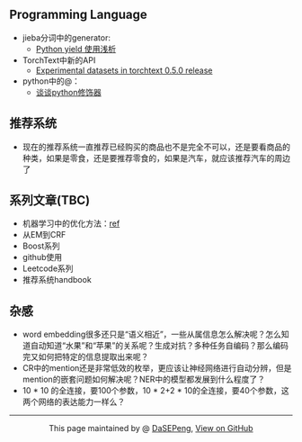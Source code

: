 ## Programming Language
- jieba分词中的generator:
  - [Python yield 使用浅析](https://www.runoob.com/w3cnote/python-yield-used-analysis.html)
- TorchText中新的API
  - [Experimental datasets in torchtext 0.5.0 release](https://github.com/pytorch/text/issues/664)
- python中的@：
  - [谈谈python修饰器](https://www.jianshu.com/p/ab702e4d4ba7)

## 推荐系统
- 现在的推荐系统一直推荐已经购买的商品也不是完全不可以，还是要看商品的种类，如果是零食，还是要推荐零食的，如果是汽车，就应该推荐汽车的周边了

## 系列文章(TBC)
- 机器学习中的优化方法：[ref](https://blog.csdn.net/sunflower_sara/article/details/100558156)
- 从EM到CRF
- Boost系列
- github使用
- Leetcode系列
- 推荐系统handbook

## 杂感
- word embedding很多还只是“语义相近”，一些从属信息怎么解决呢？怎么知道自动知道“水果”和“苹果”的关系呢？生成对抗？多种任务自编码？那么编码完又如何把特定的信息提取出来呢？
- CR中的mention还是非常低效的枚举，更应该让神经网络进行自动分辨，但是mention的嵌套问题如何解决呢？NER中的模型都发展到什么程度了？
- 10 * 10 的全连接，要100个参数，10 * 2+2 * 10的全连接，要40个参数，这两个网络的表达能力一样么？


-----------------------------------------------------------------------------------------

<div style="text-align:center;">
This page maintained by @ <a href="https://dasepeng.github.io/">DaSEPeng</a>, 	
<a href="https://github.com/DaSEPeng/Miscellaneous-Notes/">View on GitHub</a>
</div>

